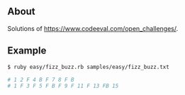 ## About

Solutions of https://www.codeeval.com/open_challenges/.

## Example

```sh
$ ruby easy/fizz_buzz.rb samples/easy/fizz_buzz.txt

# 1 2 F 4 B F 7 8 F B
# 1 F 3 F 5 F B F 9 F 11 F 13 FB 15
```